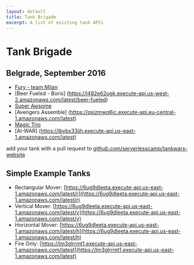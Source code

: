 ```yaml
---
layout: default
title: Tank Brigade
excerpt: A list of existing tank APIs
---
```


# Tank Brigade

## Belgrade, September 2016

* [Fury - team Milan](https://vpaed0ruq8.execute-api.us-east-1.amazonaws.com/latest)
* [Beer Fueled - Boris] (https://l482e62ogk.execute-api.us-west-2.amazonaws.com/latest/beer-fueled)
* [Super Awsome](https://txzvf9a5sf.execute-api.us-east-1.amazonaws.com/latest)
* [Avengers Assemble] (https://qsizmwq6jc.execute-api.eu-central-1.amazonaws.com/latest)
* [Magic Trio](https://5i82ha1pvd.execute-api.us-east-1.amazonaws.com/latest)
* [AI-WAR] (https://lbybx33jjh.execute-api.us-east-1.amazonaws.com/latest)
 

add your tank with a pull request to [github.com/serverlesscamp/tankwars-website](https://github.com/serverlesscamp/tankwars-website/tree/master/pages/tank_brigade.md)

## Simple Example Tanks

* Rectangular Mover: [https://6ug9dleeta.execute-api.us-east-1.amazonaws.com/latest/r](https://6ug9dleeta.execute-api.us-east-1.amazonaws.com/latest/r)
* Vertical Mover: [https://6ug9dleeta.execute-api.us-east-1.amazonaws.com/latest/v](https://6ug9dleeta.execute-api.us-east-1.amazonaws.com/latest/v)
* Horizontal Mover: [https://6ug9dleeta.execute-api.us-east-1.amazonaws.com/latest/h](https://6ug9dleeta.execute-api.us-east-1.amazonaws.com/latest/h)
* Fire Only: [https://lm3glrrmt1.execute-api.us-east-1.amazonaws.com/latest](https://lm3glrrmt1.execute-api.us-east-1.amazonaws.com/latest)
